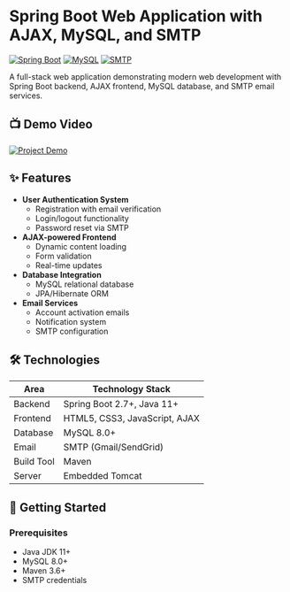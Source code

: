 # Spring Boot Web Application with AJAX, MySQL, and SMTP

[![Spring Boot](https://img.shields.io/badge/Spring%20Boot-2.7+-6DB33F?logo=spring)](https://spring.io/projects/spring-boot)
[![MySQL](https://img.shields.io/badge/MySQL-8.0+-4479A1?logo=mysql)](https://www.mysql.com/)
[![SMTP](https://img.shields.io/badge/Email-SMTP-red)](https://en.wikipedia.org/wiki/Simple_Mail_Transfer_Protocol)

A full-stack web application demonstrating modern web development with Spring Boot backend, AJAX frontend, MySQL database, and SMTP email services.

## 📺 Demo Video
[![Project Demo](https://img.youtube.com/vi/H4UoAb8K0bU/0.jpg)](https://youtu.be/H4UoAb8K0bU)

## ✨ Features
- **User Authentication System**
  - Registration with email verification
  - Login/logout functionality
  - Password reset via SMTP
- **AJAX-powered Frontend**
  - Dynamic content loading
  - Form validation
  - Real-time updates
- **Database Integration**
  - MySQL relational database
  - JPA/Hibernate ORM
- **Email Services**
  - Account activation emails
  - Notification system
  - SMTP configuration

## 🛠️ Technologies
| Area        | Technology Stack |
|-------------|------------------|
| Backend     | Spring Boot 2.7+, Java 11+ |
| Frontend    | HTML5, CSS3, JavaScript, AJAX |
| Database    | MySQL 8.0+ |
| Email       | SMTP (Gmail/SendGrid) |
| Build Tool  | Maven |
| Server      | Embedded Tomcat |

## 🚀 Getting Started

### Prerequisites
- Java JDK 11+
- MySQL 8.0+
- Maven 3.6+
- SMTP credentials

